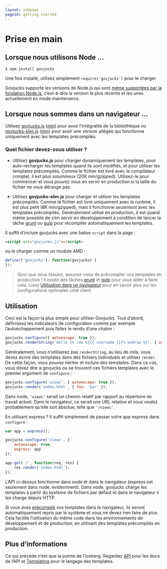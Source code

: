 ```yaml
---
layout: subpage
pageid: getting-started
---
```


# Prise en main

## Lorsque nous utilisons Node ...

```
$ npm install govjucks
```

Une fois installé, utilisez simplement `require('govjucks')` pour le charger.

Govjucks supporte les versions de Node.js qui sont [même supportées par la
fondation Node.js](https://github.com/nodejs/Release#release-schedule1),
c’est-à-dire la version la plus récente et les unes actuellement en mode
maintenance.

## Lorsque nous sommes dans un navigateur ...

Utilisez [govjucks.js](../files/govjucks.js) ([min](../files/govjucks.min.js)) pour avoir l’intégralité de la bibliothèque ou
[govjucks-slim.js](../files/govjucks-slim.js) ([min](../files/govjucks-slim.min.js)) pour avoir une version allégée
qui fonctionne uniquement avec les templates précompilés.

### Quel fichier devez-vous utiliser ?

* Utilisez **govjucks.js** pour charger dynamiquement les templates, pour auto-recharger
  les templates quand ils sont modifiés, et pour utiliser les templates précompilés.
  Comme le fichier est livré avec le compilateur complet, il est plus volumineux (20K min/gzipped).
  Utilisez-le pour commencer et vous pouvez vous en servir en production si la taille du
  fichier ne vous dérange pas.

* Utilisez **govjucks-slim.js** pour charger et utiliser les templates précompilés. Comme
  le fichier est livré uniquement avec le runtime, il est plus petit (8K min/gzipped), mais il fonctionne
  *seulement* avec les templates précompilés. Généralement utilisé en production, il est quand même possible
  de s’en servir en développement à condition de lancer la tâche [grunt](https://github.com/jlongster/grunt-govjucks) ou [gulp](https://github.com/sindresorhus/gulp-govjucks) pour recompiler automatiquement les templates.

Il suffit d’inclure govjucks avec une balise `script` dans la page :

```html
<script src="govjucks.js"></script>
```

ou le charger comme un module AMD :

```js
define(['govjucks'], function(govjucks) {
});
```

> Quoi que vous fassiez, assurez-vous de précompiler vos templates en
> production ! Il existe des tâches [grunt](https://github.com/jlongster/grunt-govjucks)
> et [gulp](https://github.com/sindresorhus/gulp-govjucks) pour vous aider à
> faire cela. Lisez [Utilisation dans un navigateur](api.html#utilisation-dans-un-navigateur)
> pour en savoir plus sur les configurations optimales côté client.

## Utilisation

Ceci est la façon la plus simple pour utiliser Govjucks. Tout d’abord, définissez les indicateurs de configuration comme par exemple l’autoéchappement puis faites le rendu d’une chaine :

```js
govjucks.configure({ autoescape: true });
govjucks.renderString('Hello {% raw %}{{ username }}{% endraw %}', { username: 'James' });
```

Généralement, vous n’utiliserez pas `renderString`, au lieu de cela, vous devez écrire
des templates dans des fichiers individuels et utiliser `render`. De cette façon, vous pouvez
hériter et inclure des templates. Dans ce cas, vous devez dire à govjucks
où se trouvent ces fichiers templates avec le premier argument de `configure` :

```js
govjucks.configure('views', { autoescape: true });
govjucks.render('index.html', { foo: 'bar' });
```

Dans node, `'views'` serait un chemin relatif par rapport au répertoire de travail
actuel. Dans le navigateur, ce serait une URL relative et vous
voulez probablement qu’elle soit absolue, telle que `'/views'`.

En utilisant express ? Il suffit simplement de passer votre app express dans `configure` :

```js
var app = express();

govjucks.configure('views', {
    autoescape: true,
    express: app
});

app.get('/', function(req, res) {
    res.render('index.html');
});
```

L’API ci-dessus fonctionne dans node et dans le navigateur (express est seulement
dans node, évidemment). Dans node, govjucks charge les templates à partir du
système de fichiers par défaut et dans le navigateur il les charge depuis HTTP.

Si vous avez [précompilé](api.html#prcompilation) vos templates dans le navigateur, ils
seront automatiquement repris par le système et vous ne devez rien faire de
plus. Cela facilite l’utilisation du même code dans les environnements de
développement et de production, en utilisant des templates précompilés en
production.

## Plus d’informations

Ce qui précède n’est que la pointe de l’iceberg. Regardez [API](api.html) pour les docs de l’API
et [Templating](templating.html) pour le langage des templates.
